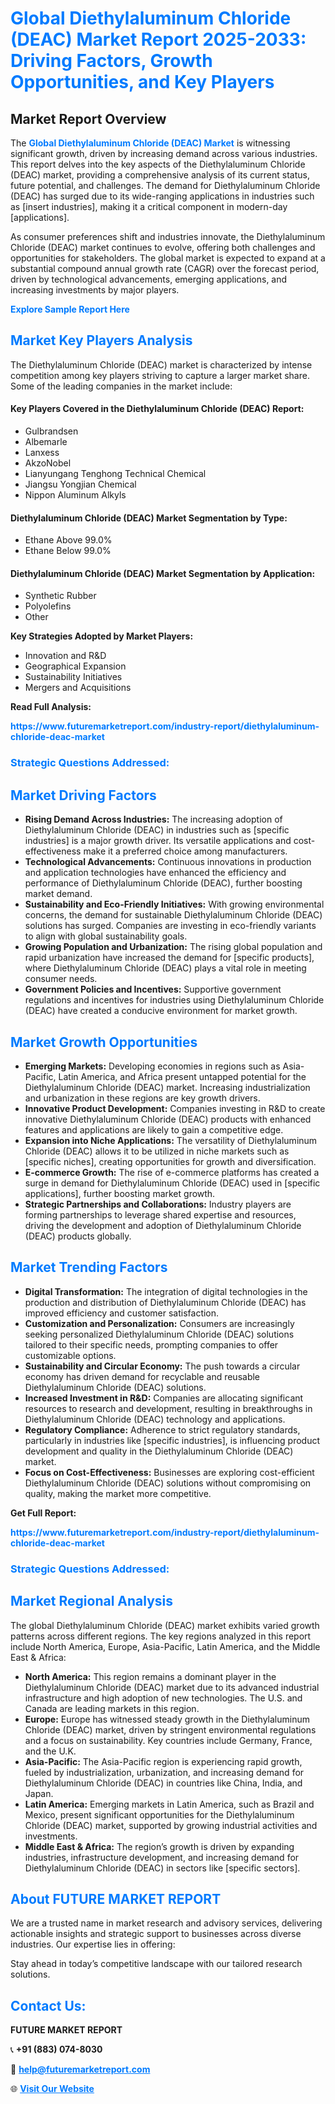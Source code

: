 <h1 style="color: #007BFF;">Global Diethylaluminum Chloride (DEAC) Market Report 2025-2033: Driving Factors, Growth Opportunities, and Key Players</h1>

<section id="overview">
<h2>Market Report Overview</h2>
<p>The <a href="https://www.futuremarketreport.com/industry-report/diethylaluminum-chloride-deac-market" style="color: #007BFF; text-decoration: none;"><strong>Global Diethylaluminum Chloride (DEAC) Market</strong></a> is witnessing significant growth, driven by increasing demand across various industries. This report delves into the key aspects of the Diethylaluminum Chloride (DEAC) market, providing a comprehensive analysis of its current status, future potential, and challenges. The demand for Diethylaluminum Chloride (DEAC) has surged due to its wide-ranging applications in industries such as [insert industries], making it a critical component in modern-day [applications].</p>
<p>As consumer preferences shift and industries innovate, the Diethylaluminum Chloride (DEAC) market continues to evolve, offering both challenges and opportunities for stakeholders. The global market is expected to expand at a substantial compound annual growth rate (CAGR) over the forecast period, driven by technological advancements, emerging applications, and increasing investments by major players.</p>
</section>

<section id="overview">
<p><a href="https://www.futuremarketreport.com/request-sample/reportId=47051" style="color: #007BFF; text-decoration: none;"><strong>Explore Sample Report Here</strong></a></p>
</section>

<section id="key-players">
<h2 style="color: #007BFF;">Market Key Players Analysis</h2>
<p>The Diethylaluminum Chloride (DEAC) market is characterized by intense competition among key players striving to capture a larger market share. Some of the leading companies in the market include:</p>
<h4>Key Players Covered in the Diethylaluminum Chloride (DEAC) Report:</h4>
<ul><li>Gulbrandsen</li><li>Albemarle</li><li>Lanxess</li><li>AkzoNobel</li><li>Lianyungang Tenghong Technical Chemical</li><li>Jiangsu Yongjian Chemical</li><li>Nippon Aluminum Alkyls</li></ul>
<h4>Diethylaluminum Chloride (DEAC) Market Segmentation by Type:</h4>
<ul><li>Ethane Above 99.0%</li><li>Ethane Below 99.0%</li></ul>

<h4>Diethylaluminum Chloride (DEAC) Market Segmentation by Application:</h4>
<ul><li>Synthetic Rubber</li><li>Polyolefins</li><li>Other</li></ul>
<p><strong>Key Strategies Adopted by Market Players:</strong></p>
<ul>
<li>Innovation and R&D</li>
<li>Geographical Expansion</li>
<li>Sustainability Initiatives</li>
<li>Mergers and Acquisitions</li>
</ul>
</section>

<section>
<p><strong>Read Full Analysis: </strong></p><a href="https://www.futuremarketreport.com/industry-report/diethylaluminum-chloride-deac-market" style="color: #007BFF; text-decoration: none;"><strong>https://www.futuremarketreport.com/industry-report/diethylaluminum-chloride-deac-market</strong></a>
<h3 style="color: #007BFF;">Strategic Questions Addressed:</h3>
</section>

<section id="driving-factors">
<h2 style="color: #007BFF;">Market Driving Factors</h2>
<ul>
<li><strong>Rising Demand Across Industries:</strong> The increasing adoption of Diethylaluminum Chloride (DEAC) in industries such as [specific industries] is a major growth driver. Its versatile applications and cost-effectiveness make it a preferred choice among manufacturers.</li>
<li><strong>Technological Advancements:</strong> Continuous innovations in production and application technologies have enhanced the efficiency and performance of Diethylaluminum Chloride (DEAC), further boosting market demand.</li>
<li><strong>Sustainability and Eco-Friendly Initiatives:</strong> With growing environmental concerns, the demand for sustainable Diethylaluminum Chloride (DEAC) solutions has surged. Companies are investing in eco-friendly variants to align with global sustainability goals.</li>
<li><strong>Growing Population and Urbanization:</strong> The rising global population and rapid urbanization have increased the demand for [specific products], where Diethylaluminum Chloride (DEAC) plays a vital role in meeting consumer needs.</li>
<li><strong>Government Policies and Incentives:</strong> Supportive government regulations and incentives for industries using Diethylaluminum Chloride (DEAC) have created a conducive environment for market growth.</li>
</ul>
</section>

<section id="growth-opportunities">
<h2 style="color: #007BFF;">Market Growth Opportunities</h2>
<ul>
<li><strong>Emerging Markets:</strong> Developing economies in regions such as Asia-Pacific, Latin America, and Africa present untapped potential for the Diethylaluminum Chloride (DEAC) market. Increasing industrialization and urbanization in these regions are key growth drivers.</li>
<li><strong>Innovative Product Development:</strong> Companies investing in R&D to create innovative Diethylaluminum Chloride (DEAC) products with enhanced features and applications are likely to gain a competitive edge.</li>
<li><strong>Expansion into Niche Applications:</strong> The versatility of Diethylaluminum Chloride (DEAC) allows it to be utilized in niche markets such as [specific niches], creating opportunities for growth and diversification.</li>
<li><strong>E-commerce Growth:</strong> The rise of e-commerce platforms has created a surge in demand for Diethylaluminum Chloride (DEAC) used in [specific applications], further boosting market growth.</li>
<li><strong>Strategic Partnerships and Collaborations:</strong> Industry players are forming partnerships to leverage shared expertise and resources, driving the development and adoption of Diethylaluminum Chloride (DEAC) products globally.</li>
</ul>
</section>

<section id="trending-factors">
<h2 style="color: #007BFF;">Market Trending Factors</h2>
<ul>
<li><strong>Digital Transformation:</strong> The integration of digital technologies in the production and distribution of Diethylaluminum Chloride (DEAC) has improved efficiency and customer satisfaction.</li>
<li><strong>Customization and Personalization:</strong> Consumers are increasingly seeking personalized Diethylaluminum Chloride (DEAC) solutions tailored to their specific needs, prompting companies to offer customizable options.</li>
<li><strong>Sustainability and Circular Economy:</strong> The push towards a circular economy has driven demand for recyclable and reusable Diethylaluminum Chloride (DEAC) solutions.</li>
<li><strong>Increased Investment in R&D:</strong> Companies are allocating significant resources to research and development, resulting in breakthroughs in Diethylaluminum Chloride (DEAC) technology and applications.</li>
<li><strong>Regulatory Compliance:</strong> Adherence to strict regulatory standards, particularly in industries like [specific industries], is influencing product development and quality in the Diethylaluminum Chloride (DEAC) market.</li>
<li><strong>Focus on Cost-Effectiveness:</strong> Businesses are exploring cost-efficient Diethylaluminum Chloride (DEAC) solutions without compromising on quality, making the market more competitive.</li>
</ul>
</section>

<section>
<p><strong>Get Full Report: </strong></p><a href="https://www.futuremarketreport.com/industry-report/diethylaluminum-chloride-deac-market" style="color: #007BFF; text-decoration: none;"><strong>https://www.futuremarketreport.com/industry-report/diethylaluminum-chloride-deac-market</strong></a>
<h3 style="color: #007BFF;">Strategic Questions Addressed:</h3>
</section>


<section id="regional-analysis">
<h2 style="color: #007BFF;">Market Regional Analysis</h2>
<p>The global Diethylaluminum Chloride (DEAC) market exhibits varied growth patterns across different regions. The key regions analyzed in this report include North America, Europe, Asia-Pacific, Latin America, and the Middle East & Africa:</p>
<ul>
<li><strong>North America:</strong> This region remains a dominant player in the Diethylaluminum Chloride (DEAC) market due to its advanced industrial infrastructure and high adoption of new technologies. The U.S. and Canada are leading markets in this region.</li>
<li><strong>Europe:</strong> Europe has witnessed steady growth in the Diethylaluminum Chloride (DEAC) market, driven by stringent environmental regulations and a focus on sustainability. Key countries include Germany, France, and the U.K.</li>
<li><strong>Asia-Pacific:</strong> The Asia-Pacific region is experiencing rapid growth, fueled by industrialization, urbanization, and increasing demand for Diethylaluminum Chloride (DEAC) in countries like China, India, and Japan.</li>
<li><strong>Latin America:</strong> Emerging markets in Latin America, such as Brazil and Mexico, present significant opportunities for the Diethylaluminum Chloride (DEAC) market, supported by growing industrial activities and investments.</li>
<li><strong>Middle East & Africa:</strong> The region’s growth is driven by expanding industries, infrastructure development, and increasing demand for Diethylaluminum Chloride (DEAC) in sectors like [specific sectors].</li>
</ul>
</section>

<footer>
<h2 style="color: #007BFF;">About FUTURE MARKET REPORT</h2>
<p>We are a trusted name in market research and advisory services, delivering actionable insights and strategic support to businesses across diverse industries. Our expertise lies in offering:</p>

<p>Stay ahead in today’s competitive landscape with our tailored research solutions.</p>

<h2 style="color: #007BFF;">Contact Us:</h2>
<p><strong>FUTURE MARKET REPORT</strong></p>
<p>📞 <strong>+91 (883) 074-8030</strong></p>
<p>📧 <strong><a href="mailto:help@futuremarketreport.com" style="color: #007BFF;">help@futuremarketreport.com</a></strong></p>
<p>🌐 <strong><a href="https://www.futuremarketreport.com/" style="color: #007BFF;">Visit Our Website</a></strong></p>
</footer>
